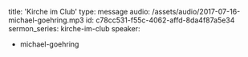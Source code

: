 title: 'Kirche im Club'
type: message
audio: /assets/audio/2017-07-16-michael-goehring.mp3
id: c78cc531-f55c-4062-affd-8da4f87a5e34
sermon_series: kirche-im-club
speaker:
  - michael-goehring

